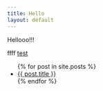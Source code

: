 ```yaml
---
title: Hello
layout: default
---
```


Hellooo!!!

ffff
<a href="./spice_vm.md">test</a>


<ul>
  {% for post in site.posts %}
    <li>
      <a href="{{ post.url }}">{{ post.title }}</a>
    </li>
  {% endfor %}
</ul>
